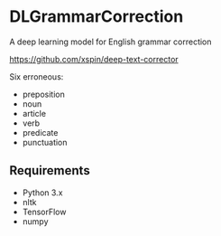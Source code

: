 # DLGrammarCorrection
A deep learning model for English grammar correction

https://github.com/xspin/deep-text-corrector

Six erroneous:
- preposition
- noun
- article
- verb
- predicate
- punctuation



## Requirements
- Python 3.x
- nltk
- TensorFlow
- numpy


## 
